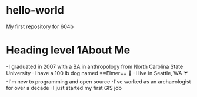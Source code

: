 # hello-world
My first repository for 604b
 # Heading level 1**About Me** 
-I graduated in 2007 with a BA in anthropology from North Carolina State University
-I have a 100 lb dog named ==Elmer== :dog:
-I live in Seattle, WA :umbrella:
-I'm new to programming and open source
-I've worked as an archaeologist for over a decade
-I just started my first GIS job
